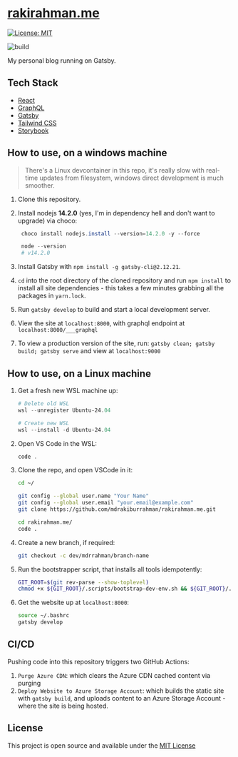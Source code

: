 # [rakirahman.me](https://www.rakirahman.me/)

[![License: MIT](https://img.shields.io/badge/License-MIT-blue.svg)](https://opensource.org/licenses/MIT)

![build](https://github.com/mdrakiburrahman/gatsby-blog/workflows/Deploy%20Website%20to%20Azure%20Storage%20Account%20and%20Purge%20CDN/badge.svg)

My personal blog running on Gatsby.

## Tech Stack

- [React](https://reactjs.org/)
- [GraphQL](https://graphql.org/)
- [Gatsby](https://www.gatsbyjs.org/)
- [Tailwind CSS](https://tailwindcss.com/)
- [Storybook](https://storybook.js.org/)

## How to use, on a windows machine

> There's a Linux devcontainer in this repo, it's really slow with real-time updates from filesystem, windows direct development is much smoother.

1. Clone this repository.
2. Install nodejs **14.2.0** (yes, I'm in dependency hell and don't want to upgrade) via choco:

   ```powershell
    choco install nodejs.install --version=14.2.0 -y --force

    node --version
    # v14.2.0
   ```

3. Install Gatsby with `npm install -g gatsby-cli@2.12.21`.
4. `cd` into the root directory of the cloned repository and run `npm install` to install all site dependencies - this takes a few minutes grabbing all the packages in `yarn.lock`.
5. Run `gatsby develop` to build and start a local development server.
6. View the site at `localhost:8000`, with graphql endpoint at `localhost:8000/___graphql`
7. To view a production version of the site, run: `gatsby clean; gatsby build; gatsby serve` and view at `localhost:9000`


## How to use, on a Linux machine

1. Get a fresh new WSL machine up:

   ```powershell
   # Delete old WSL
   wsl --unregister Ubuntu-24.04

   # Create new WSL
   wsl --install -d Ubuntu-24.04
   ```

2. Open VS Code in the WSL:

   ```powershell
   code .
   ```

3. Clone the repo, and open VSCode in it:

   ```bash
   cd ~/

   git config --global user.name "Your Name"
   git config --global user.email "your.email@example.com"
   git clone https://github.com/mdrakiburrahman/rakirahman.me.git

   cd rakirahman.me/
   code .
   ```

4. Create a new branch, if required:

   ```bash
   git checkout -c dev/mdrrahman/branch-name
   ```

5. Run the bootstrapper script, that installs all tools idempotently:

   ```bash
   GIT_ROOT=$(git rev-parse --show-toplevel)
   chmod +x ${GIT_ROOT}/.scripts/bootstrap-dev-env.sh && ${GIT_ROOT}/.scripts/bootstrap-dev-env.sh
   ```

6. Get the website up at `localhost:8000`:

   ```bash
   source ~/.bashrc
   gatsby develop
   ```

## CI/CD

Pushing code into this repository triggers two GitHub Actions:

1. `Purge Azure CDN`: which clears the Azure CDN cached content via purging
2. `Deploy Website to Azure Storage Account`: which builds the static site with `gatsby build`, and uploads content to an Azure Storage Account - where the site is being hosted.

## License

This project is open source and available under the [MIT License](LICENSE)
